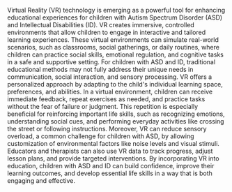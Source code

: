 Virtual Reality (VR) technology is emerging as a powerful tool for enhancing educational experiences for children with Autism Spectrum Disorder (ASD) and Intellectual Disabilities (ID).
VR creates immersive, controlled environments that allow children to engage in interactive and tailored learning experiences.
These virtual environments can simulate real-world scenarios, such as classrooms, social gatherings, or daily routines, where children can practice social skills, emotional regulation, and cognitive tasks in a safe and supportive setting.
For children with ASD and ID, traditional educational methods may not fully address their unique needs in communication, social interaction, and sensory processing. 
VR offers a personalized approach by adapting to the child's individual learning space, preferences, and abilities.
In a virtual environment, children can receive immediate feedback, repeat exercises as needed, and practice tasks without the fear of failure or judgment.
This repetition is especially beneficial for reinforcing important life skills, such as recognizing emotions, understanding social cues, and performing everyday activities like crossing the street or following instructions.
Moreover, VR can reduce sensory overload, a common challenge for children with ASD, by allowing customization of environmental factors like noise levels and visual stimuli.
Educators and therapists can also use VR data to track progress, adjust lesson plans, and provide targeted interventions.
By incorporating VR into education, children with ASD and ID can build confidence, improve their learning outcomes, and develop essential life skills in a way that is both engaging and effective.






